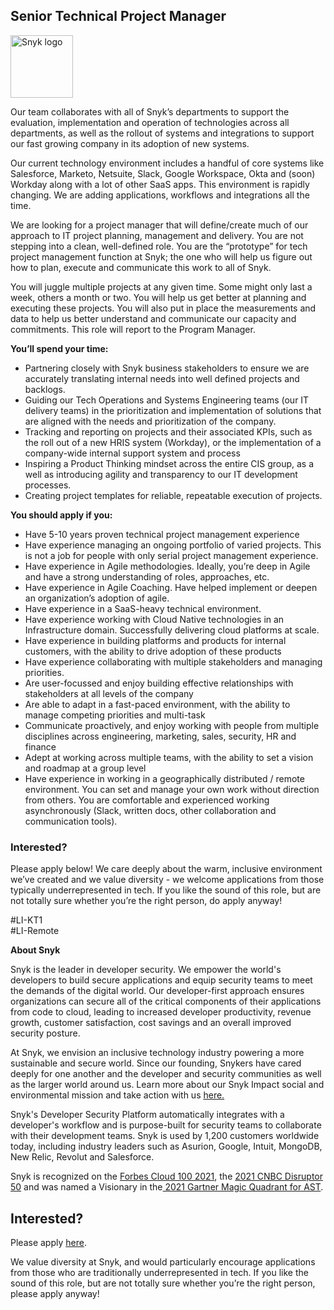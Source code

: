 Senior Technical Project Manager
---

<img src="https://res.cloudinary.com/snyk/image/upload/v1537345894/press-kit/brand/logo-black.png" width="100" alt="Snyk logo" />

<p><span style="font-weight: 400;">Our team collaborates with all of Snyk’s departments to support the evaluation, implementation and operation of technologies across all departments, as well as the rollout of systems and integrations to support our fast growing company in its adoption of new systems.</span></p>
<p><span style="font-weight: 400;">Our current technology environment includes a handful of core systems like Salesforce, Marketo, Netsuite, Slack, Google Workspace, Okta and (soon) Workday along with a lot of other SaaS apps. This environment is rapidly changing. We are adding applications, workflows and integrations all the time.</span></p>
<p><span style="font-weight: 400;">We are looking for a project manager that will define/create much of our approach to IT project planning, management and delivery. You are not stepping into a clean, well-defined role. You are the “prototype” for tech project management function at Snyk; the one who will help us figure out how to plan, execute and communicate this work to all of Snyk.</span></p>
<p><span style="font-weight: 400;">You will juggle multiple projects at any given time. Some might only last a week, others a month or two. You will help us get better at planning and executing these projects. You will also put in place the measurements and data to help us better understand and communicate our capacity and commitments. This role will report to the Program Manager.&nbsp;</span></p>
<p class="p1"><strong>You’ll spend your time:</strong></p>
<ul class="ul1">
<li class="li2">Partnering closely with Snyk business stakeholders to ensure we are accurately translating internal needs into well defined projects and backlogs.</li>
<li class="li2">Guiding our Tech Operations and Systems Engineering teams (our IT delivery teams) in the prioritization and implementation of solutions that are aligned with the needs and prioritization of the company.</li>
<li class="li2">Tracking and reporting on projects and their associated KPIs, such as the roll out of a new HRIS system (Workday), or the implementation of a company-wide internal support system and process</li>
<li class="li2">Inspiring a Product Thinking mindset across the entire CIS group, as a well as introducing agility and transparency to our IT development processes.</li>
<li class="li2">Creating project templates for reliable, repeatable execution of projects.</li>
</ul>
<p class="p1"><strong>You should apply if you:</strong></p>
<ul class="ul1">
<li class="li2">Have 5-10 years proven technical project management experience&nbsp;</li>
<li class="li2">Have experience managing an ongoing portfolio of varied projects. This is not a job for people with only serial project management experience.</li>
<li class="li2">Have experience in Agile methodologies. Ideally, you’re deep in Agile and have a strong understanding of roles, approaches, etc.</li>
<li class="li2">Have experience in Agile Coaching. Have helped implement or deepen an organization’s adoption of agile.</li>
<li class="li2">Have experience in a SaaS-heavy technical environment.&nbsp;</li>
<li class="li2">Have experience working with Cloud Native technologies in an Infrastructure domain. Successfully delivering cloud platforms at scale.</li>
<li class="li2">Have experience in building platforms and products for internal customers, with the ability to drive adoption of these products</li>
<li class="li2">Have experience collaborating with multiple stakeholders and managing priorities.</li>
<li class="li2">Are user-focussed and enjoy building effective relationships with stakeholders at all levels of the company</li>
<li class="li2">Are able to adapt in a fast-paced environment, with the ability to manage competing priorities and multi-task</li>
<li class="li2">Communicate proactively, and enjoy working with people from multiple disciplines across engineering, marketing, sales, security, HR and finance</li>
<li class="li2">Adept at working across multiple teams, with the ability to set a vision and roadmap at a group level</li>
<li class="li2">Have experience in working in a geographically distributed / remote environment. You can set and manage your own work without direction from others. You are comfortable and experienced working asynchronously (Slack, written docs, other collaboration and communication tools).</li>
</ul>
<h3><strong>Interested?</strong></h3>
<p><span style="font-weight: 400;">Please apply below! We care deeply about the warm, inclusive environment we’ve created and we value diversity - we welcome applications from those typically underrepresented in tech. If you like the sound of this role, but are not totally sure whether you’re the right person, do apply anyway!</span></p>
<p><span style="font-weight: 400;">#LI-KT1<br></span><span style="font-weight: 400;">#LI-Remote</span></p><div class="content-conclusion"><p><strong>About Snyk</strong></p>
<p><span style="font-weight: 400;">Snyk is the leader in developer security. We empower the world's developers to build secure applications and equip security teams to meet the demands of the digital world. Our developer-first approach ensures organizations can secure all of the critical components of their applications from code to cloud, leading to increased developer productivity, revenue growth, customer satisfaction, cost savings and an overall improved security posture.&nbsp;</span></p>
<p><span style="font-weight: 400;">At Snyk, we envision an inclusive technology industry powering a more sustainable and secure world.</span> <span style="font-weight: 400;">Since our founding, Snykers have cared deeply for one another and the developer and security communities as well as the larger world around us. Learn more about our Snyk Impact social and environmental mission and take action with us </span><a href="https://snyk.io/about/snyk-impact/"><span style="font-weight: 400;">here.</span></a></p>
<p><span style="font-weight: 400;">Snyk's Developer Security Platform automatically integrates with a developer's workflow and is purpose-built for security teams to collaborate with their development teams. Snyk is used by 1,200 customers worldwide today, including industry leaders such as Asurion, Google, Intuit, MongoDB, New Relic, Revolut and Salesforce.</span></p>
<p><span style="font-weight: 400;">Snyk is recognized on the </span><a href="https://www.forbes.com/cloud100/#6f24b5ba5f94"><span style="font-weight: 400;">Forbes Cloud 100 2021</span></a><span style="font-weight: 400;">, the </span><a href="https://www.cnbc.com/2021/05/25/these-are-the-2021-cnbc-disruptor-50-companies.html"><span style="font-weight: 400;">2021 CNBC Disruptor 50</span></a><span style="font-weight: 400;"> and was named a Visionary in the</span><a href="https://snyk.io/blog/snyk-visionary-2021-gartner-magic-quadrant-for-ast/"><span style="font-weight: 400;"> 2021 Gartner Magic Quadrant for AST</span></a><span style="font-weight: 400;">.</span></p></div>

Interested?
---

Please apply [here](https://boards.greenhouse.io/snyk/jobs/5724893002#app).

We value diversity at Snyk, and would particularly encourage applications from those who are traditionally underrepresented in tech.
If you like the sound of this role, but are not totally sure whether you’re the right person, please apply anyway!

